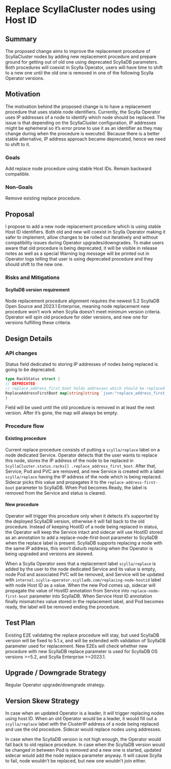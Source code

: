 # Replace ScyllaCluster nodes using Host ID

## Summary

The proposed change aims to improve the replacement procedure of ScyllaCluster nodes by adding new replacement procedure
and prepare ground for getting out of old one using deprecated ScyllaDB parameters. Both procedures will coexist in
Scylla Operator, users will have time to shift to a new one until the old one is removed in one of the following Scylla
Operator versions.

## Motivation

The motivation behind the proposed change is to have a replacement procedure that uses stable node identifiers.
Currently, the Scylla Operator uses IP addresses of a node to identify which node should be replaced. The issue is that
depending on the ScyllaCluster configuration, IP addresses might be ephemeral so it’s error prone to use it as an
identifier as they may change during when the procedure is executed. Because there is a better stable alternative, IP
address approach became deprecated, hence we need to shift to it.

### Goals

Add replace node procedure using stable Host IDs.
Remain backward compatible.

### Non-Goals

Remove existing replace procedure.

## Proposal

I propose to add a new node replacement procedure which is using stable Host ID identifiers. Both old and new will
coexist in Scylla Operator making it safer to implement, allow changes to be rolled out iteratively and without
compatibility issues during Operator upgrades/downgrades. To make users aware that old procedure is being deprecated, it
will be visible in release notes as well as a special Warning log message will be printed out in Operator logs telling
that user is using deprecated procedure and they should shift to the new one.

### Risks and Mitigations

#### ScyllaDB version requirement

Node replacement procedure alignment requires the newest 5.2 ScyllaDB Open Source and 2023.1 Enterprise, meaning node
replacement new procedure won’t work when Scylla doesn’t meet minimum version criteria. Operator will spin old procedure
for older versions, and new one for versions fulfilling these criteria.

## Design Details

### API changes

Status field dedicated to storing IP addresses of nodes being replaced is going to be deprecated.

```go
type RackStatus struct {
// DEPRECATED
// replace_address_first_boot holds addresses which should be replaced by new nodes.
ReplaceAddressFirstBoot map[string]string `json:"replace_address_first_boot,omitempty"`
}
```

Field will be used until the old procedure is removed in at least the next version. After it’s gone, the map will always
be empty.

### Procedure flow

#### Existing procedure

Current replace procedure consists of putting a `scylla/replace` label on a node dedicated Service. Operator detects
that
the user wants to replace this node, stores the IP address of the node to be replaced in `ScyllaCluster.status.racks[]
.replace_address_first_boot`.
After that, Service, Pod and PVC are removed, and new Service is created with a label `scylla/replace` having the IP
address of the node which is being replaced. Sidecar picks this value and propagates it to the
`replace-address-first-boot` parameter to ScyllaDB. When Pod becomes Ready, the label is removed from the Service and
status is cleared.

#### New procedure

Operator will trigger this procedure only when it detects it’s supported by the deployed ScyllaDB version, otherwise it
will fall back to the old procedure.
Instead of keeping HostID of a node being replaced in status, the Operator will keep the Service intact and sidecar will
use HostID
stored as an annotation to add a replace-node-first-boot parameter to ScyllaDB when the replace label is present.
ScyllaDB supports replacing a node with the same IP address, this won’t disturb replacing when the Operator is being
upgraded and versions are skewed.

When a Scylla Operator sees that a replacement label `scylla/replace` is added by the user to the node dedicated Service
and its value is empty, node Pod and associated PVC will be removed, and Service will be updated with
`internal.scylla-operator.scylladb.com/replacing-node-hostid` label with node Host ID as a value.
When the new Pod comes up, sidecar will propagate the value of HostID annotation from Service into
`replace-node-first-boot` parameter into ScyllaDB.
When Service Host ID annotation finally mismatches value stored in the replacement label, and Pod becomes ready, the
label will be removed ending the procedure.

## Test Plan

Existing E2E validating the replace procedure will stay, but used ScyllaDB version will be fixed to 5.1.x, and will be
extended with validation of ScyllaDB parameter used for replacement.
New E2Es will check whether new procedure with new ScyllaDB replace parameter is used for ScyllaDB OS versions >=5.2,
and Scylla Enterprise >=2023.1.

## Upgrade / Downgrade Strategy

Regular Operator upgrade/downgrade strategy.

## Version Skew Strategy

In case when an updated Operator is a leader, it will trigger replacing nodes using host ID.
When an old Operator would be a leader, it would fill out a `scylla/replace` label with the ClusterIP address of a node
being replaced and use the old procedure. Sidecar would replace nodes using addresses.

In case when the ScyllaDB version is not high enough, the Operator would fall back to old replace procedure.
In case when the ScyllaDB version would be changed in between Pod is removed and a new one is started, updated sidecar
would add the node replace parameter anyway. It will cause Scylla to fail, node wouldn’t be replaced, but new one
wouldn’t join either.
